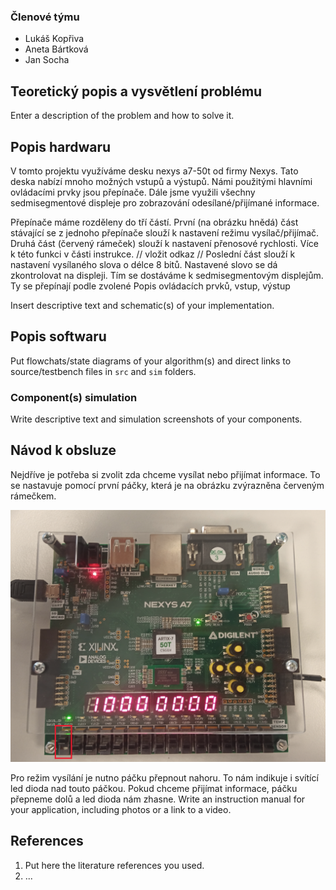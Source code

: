 
### Členové týmu

* Lukáš Kopřiva
* Aneta Bártková
* Jan Socha

## Teoretický popis a vysvětlení problému

Enter a description of the problem and how to solve it.

## Popis hardwaru
V tomto projektu využíváme desku nexys a7-50t od firmy Nexys. Tato deska nabízí mnoho možných vstupů a výstupů.
Námi použitými hlavními ovládacími prvky jsou přepínače. Dále jsme využili všechny sedmisegmentové displeje pro zobrazování odesílané/přijímané informace.

Přepínače máme rozděleny do tří částí. První (na obrázku hnědá) část stávající se z jednoho přepínače slouží k nastavení režimu vysílač/přijímač. Druhá část (červený rámeček) slouží k nastavení přenosové rychlosti. Více k této funkci v části instrukce. // vložit odkaz // Poslední část slouží k nastavení vysílaného slova o délce 8 bitů. Nastavené slovo se dá zkontrolovat na displeji. Tím se dostáváme k sedmisegmentovým displejům. Ty se přepínají podle zvolené 
Popis ovládacích prvků, vstup, výstup

Insert descriptive text and schematic(s) of your implementation.

## Popis softwaru



Put flowchats/state diagrams of your algorithm(s) and direct links to source/testbench files in `src` and `sim` folders. 

### Component(s) simulation

Write descriptive text and simulation screenshots of your components.

## Návod k obsluze

Nejdříve je potřeba si zvolit zda chceme vysílat nebo přijímat informace. To se nastavuje pomocí první páčky, která je na obrázku zvýrazněna červeným rámečkem.

![volba režimu](images/uart-packa1.png)

Pro režim vysílání je nutno páčku přepnout nahoru. To nám indikuje i svítící led dioda nad touto páčkou.
Pokud chceme přijímat informace, páčku přepneme dolů a led dioda nám zhasne.
Write an instruction manual for your application, including photos or a link to a video.

## References

1. Put here the literature references you used.
2. ...
